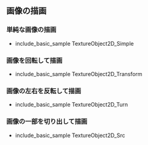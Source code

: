﻿
## 画像の描画

### 単純な画像の描画

* include_basic_sample TextureObject2D_Simple

### 画像を回転して描画

* include_basic_sample TextureObject2D_Transform

### 画像の左右を反転して描画

* include_basic_sample TextureObject2D_Turn

### 画像の一部を切り出して描画

* include_basic_sample TextureObject2D_Src

